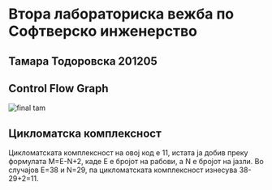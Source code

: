# Втора лабораториска вежба по Софтверско инженерство
## Тамара Тодоровска 201205
## Control Flow Graph

![final tam](https://github.com/tam1312/SI_2023_lab2_201205/assets/129681612/f167d4c4-883a-44f3-a77e-6e8c558e5594)

## Цикломатска комплексност
Цикломатската комплексност на овој код е 11, истата ја добив преку формулата M=E-N+2, каде E е бројот на рабови, а N е бројот на јазли. Во случајoв Е=38 и N=29, па цикломатската комплексност изнесува 38-29+2=11.
